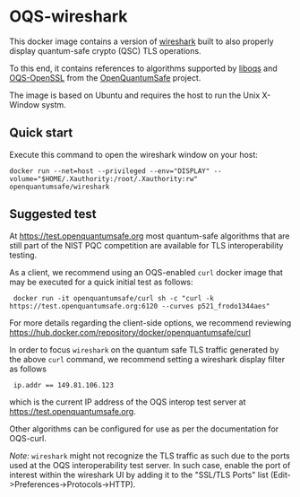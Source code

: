# OQS-wireshark

This docker image contains a version of [wireshark](https://www.wireshark.org/) built to also properly display quantum-safe crypto (QSC) TLS operations.

To this end, it contains references to algorithms supported by [liboqs](https://github.com/open-quantum-safe/liboqs) and [OQS-OpenSSL](https://github.com/open-quantum-safe/openssl) from the [OpenQuantumSafe](https://openquantumsafe.org) project.

The image is based on Ubuntu and requires the host to run the Unix X-Window systm.

## Quick start

Execute this command to open the wireshark window on your host:

    docker run --net=host --privileged --env="DISPLAY" --volume="$HOME/.Xauthority:/root/.Xauthority:rw" openquantumsafe/wireshark

## Suggested test

At https://test.openquantumsafe.org most quantum-safe algorithms that are still part of the NIST PQC competition are available for TLS interoperability testing.

As a client, we recommend using an OQS-enabled `curl` docker image that may be executed for a quick initial test as follows:

     docker run -it openquantumsafe/curl sh -c "curl -k https://test.openquantumsafe.org:6120 --curves p521_frodo1344aes"

For more details regarding the client-side options, we recommend reviewing https://hub.docker.com/repository/docker/openquantumsafe/curl

In order to focus `wireshark` on the quantum safe TLS traffic generated by the above `curl` command, we recommend setting a wireshark display filter as follows

     ip.addr == 149.81.106.123

which is the current IP address of the OQS interop test server at https://test.openquantumsafe.org.

Other algorithms can be configured for use as per the documentation for OQS-curl.

*Note:* `wireshark` might not recognize the TLS traffic as such due to the ports used at the OQS interoperability test server. In such case, enable the port of interest within the wireshark UI by adding it to the "SSL/TLS Ports" list (Edit->Preferences->Protocols->HTTP).
